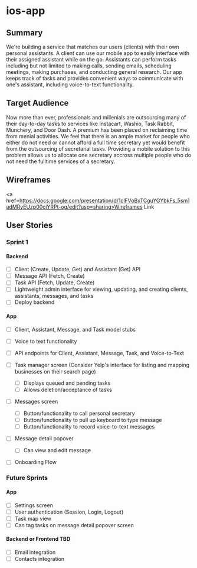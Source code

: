 # ios-app

## Summary
We're building a service that matches our users (clients) with their own personal assistants. A client can use our mobile app to easily interface with their assigned assistant while on the go. Assistants can perform tasks including but not limited to making calls, sending emails, scheduling meetings, making purchases, and conducting general research. Our app keeps track of tasks and provides convenient ways to communicate with one's assistant, including voice-to-text functionality.

## Target Audience
Now more than ever, professionals and millenials are outsourcing many of their day-to-day tasks to services like Instacart, Washio, Task Rabbit, Munchery, and Door Dash. A premium has been placed on reclaiming time from menial activities. We feel that there is an ample market for people who either do not need or cannot afford a full time secretary yet would benefit from the outsourcing of secretarial tasks. Providing a mobile solution to this problem allows us to allocate one secretary accross multiple people who do not need the fulltime services of a secretary.

## Wireframes
<a href=https://docs.google.com/presentation/d/1clFVoBxTCguYGYbkFs_5sm1adMRyEUzp00cjYRPt-og/edit?usp=sharing>Wireframes Link</a>

## User Stories

### Sprint 1

#### Backend
- [ ] Client (Create, Update, Get) and Assistant (Get) API 
- [ ] Message API (Fetch, Create)
- [ ] Task API (Fetch, Update, Create)
- [ ] Lightweight admin interface for viewing, updating, and creating clients, assistants, messages, and tasks
- [ ] Deploy backend

#### App
- [ ] Client, Assistant, Message, and Task model stubs
- [ ] Voice to text functionality
- [ ] API endpoints for Client, Assistant, Message, Task, and Voice-to-Text
- [ ] Task manager screen (Consider Yelp's interface for listing and mapping businesses on their search page)
   - [ ] Displays queued and pending tasks
   - [ ] Allows deletion/acceptance of tasks
- [ ] Messages screen
   - [ ] Button/functionality to call personal secretary
   - [ ] Button/functionality to pull up keyboard to type message
   - [ ] Button/functionality to record voice-to-text messages
- [ ] Message detail popover
   - [ ] Can view and edit message
- [ ] Onboarding Flow


### Future Sprints

#### App
- [ ] Settings screen
- [ ] User authentication (Session, Login, Logout)
- [ ] Task map view
- [ ] Can tag tasks on message detail popover screen

#### Backend or Frontend TBD
- [ ] Email integration
- [ ] Contacts integration
